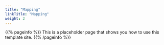 ```yaml
---
title: "Mapping"
linkTitle: "Mapping"
weight: 2
---
```


{{% pageinfo %}}
This is a placeholder page that shows you how to use this template site.
{{% /pageinfo %}}


